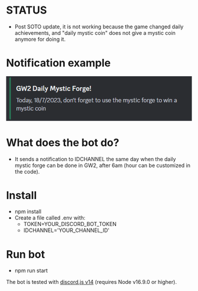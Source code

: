 # STATUS
- Post SOTO update, it is not working because the game changed daily achievements, and "daily mystic coin" does not give a mystic coin anymore for doing it.

# Notification example
![Example notificaton](./assets/imgapp/bot.png)

# What does the bot do?
- It sends a notification to IDCHANNEL the same day when the daily mystic forge can be done in GW2, after 6am (hour can be customized in the code).

# Install
- npm install
- Create a file called .env with:
    - TOKEN=YOUR_DISCORD_BOT_TOKEN
    - IDCHANNEL='YOUR_CHANNEL_ID'

# Run bot
- npm run start

The bot is tested with [discord.js v14](https://discordjs.guide/preparations/) (requires Node v16.9.0 or higher).